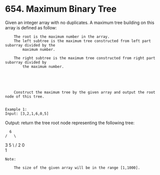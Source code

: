 # 654. Maximum Binary Tree

Given an integer array with no duplicates. A maximum tree building on this array is defined
        as follow:
    
        The root is the maximum number in the array.
        The left subtree is the maximum tree constructed from left part subarray divided by the
            maximum number.
        
        The right subtree is the maximum tree constructed from right part subarray divided by
            the maximum number.
        
    
    

    
        Construct the maximum tree by the given array and output the root node of this tree.
    

    Example 1:
    Input: [3,2,1,6,0,5]
Output: return the tree root node representing the following tree:

      6
    /   \
   3     5
    \    /
     2  0
       \
        1

    

    Note:
    
        The size of the given array will be in the range [1,1000].